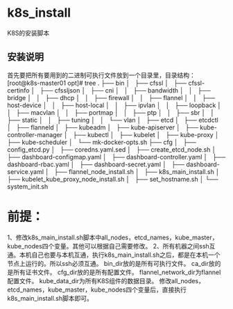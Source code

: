 # k8s_install
K8S的安装脚本
## 安装说明
首先要把所有要用到的二进制可执行文件放到一个目录里，目录结构：
[root@k8s-master01 opt]# tree 
.
├── bin
│   ├── cfssl
│   ├── cfssl-certinfo
│   ├── cfssljson
│   ├── cni
│   │   ├── bandwidth
│   │   ├── bridge
│   │   ├── dhcp
│   │   ├── firewall
│   │   ├── flannel
│   │   ├── host-device
│   │   ├── host-local
│   │   ├── ipvlan
│   │   ├── loopback
│   │   ├── macvlan
│   │   ├── portmap
│   │   ├── ptp
│   │   ├── sbr
│   │   ├── static
│   │   ├── tuning
│   │   └── vlan
│   ├── etcd
│   ├── etcdctl
│   ├── flanneld
│   ├── kubeadm
│   ├── kube-apiserver
│   ├── kube-controller-manager
│   ├── kubectl
│   ├── kubelet
│   ├── kube-proxy
│   ├── kube-scheduler
│   └── mk-docker-opts.sh
├── cfg
│   ├── config_etcd.py
│   ├── coredns.yaml.sed
│   ├── create_etcd_node.sh
│   ├── dashboard-configmap.yaml
│   ├── dashboard-controller.yaml
│   ├── dashboard-rbac.yaml
│   ├── dashboard-secret.yaml
│   ├── dashboard-service.yaml
│   ├── flannel_node_install.sh
│   ├── k8s_main_install.sh
│   ├── kubelet_kube_proxy_node_install.sh
│   ├── set_hostname.sh
│   └── system_init.sh
# 前提：
1、修改k8s_main_install.sh脚本中all_nodes，etcd_names，kube_master，kube_nodes四个变量。其他可以根据自己需要修改。
2、所有机器之间ssh互通。本机自己也要与本机互通，执行k8s_main_install.sh之后，都是在本机一个节点上运行的。所以ssh必须互通。
bin_dir放的是所有可执行文件。
ca_dir放的是所有证书文件。
cfg_dir放的是所有配置文件。
flannel_network_dir为flannel配置文件。
kube_data_dir为所有K8S组件的数据目录。
修改all_nodes，etcd_names，kube_master，kube_nodes四个变量后，直接执行k8s_main_install.sh脚本即可。
